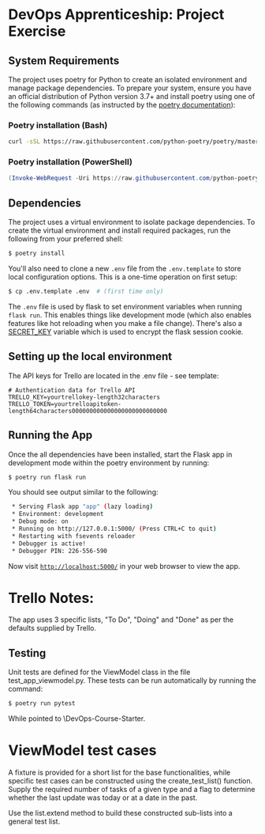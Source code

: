 # DevOps Apprenticeship: Project Exercise

## System Requirements

The project uses poetry for Python to create an isolated environment and manage package dependencies. To prepare your system, ensure you have an official distribution of Python version 3.7+ and install poetry using one of the following commands (as instructed by the [poetry documentation](https://python-poetry.org/docs/#system-requirements)):

### Poetry installation (Bash)

```bash
curl -sSL https://raw.githubusercontent.com/python-poetry/poetry/master/get-poetry.py | python
```

### Poetry installation (PowerShell)

```powershell
(Invoke-WebRequest -Uri https://raw.githubusercontent.com/python-poetry/poetry/master/get-poetry.py -UseBasicParsing).Content | python
```

## Dependencies

The project uses a virtual environment to isolate package dependencies. To create the virtual environment and install required packages, run the following from your preferred shell:

```bash
$ poetry install
```

You'll also need to clone a new `.env` file from the `.env.template` to store local configuration options. This is a one-time operation on first setup:

```bash
$ cp .env.template .env  # (first time only)
```

The `.env` file is used by flask to set environment variables when running `flask run`. This enables things like development mode (which also enables features like hot reloading when you make a file change). There's also a [SECRET_KEY](https://flask.palletsprojects.com/en/1.1.x/config/#SECRET_KEY) variable which is used to encrypt the flask session cookie.

## Setting up the local environment

The API keys for Trello are located in the .env file - see template:

```
# Authentication data for Trello API
TRELLO_KEY=yourtrellokey-length32characters
TRELLO_TOKEN=yourtrelloapitoken-length64characters000000000000000000000000000
```

## Running the App

Once the all dependencies have been installed, start the Flask app in development mode within the poetry environment by running:
```bash
$ poetry run flask run
```

You should see output similar to the following:
```bash
 * Serving Flask app "app" (lazy loading)
 * Environment: development
 * Debug mode: on
 * Running on http://127.0.0.1:5000/ (Press CTRL+C to quit)
 * Restarting with fsevents reloader
 * Debugger is active!
 * Debugger PIN: 226-556-590
```
Now visit [`http://localhost:5000/`](http://localhost:5000/) in your web browser to view the app.

# Trello Notes:

The app uses 3 specific lists, "To Do", "Doing" and "Done" as per the defaults supplied by Trello.

## Testing

Unit tests are defined for the ViewModel class in the file test_app_viewmodel.py.
These tests can be run automatically by running the command:
```bash
$ poetry run pytest
```
While pointed to \DevOps-Course-Starter.

# ViewModel test cases
A fixture is provided for a short list for the base functionalities, while specific test cases can be constructed using the create_test_list() function. Supply the required number of tasks of a given type and a flag to determine whether the last update was today or at a date in the past.

Use the list.extend method to build these constructed sub-lists into a general test list.